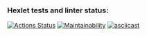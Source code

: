 ### Hexlet tests and linter status:

[![Actions Status](https://github.com/Denesterio/frontend-project-lvl2/workflows/hexlet-check/badge.svg)](https://github.com/Denesterio/frontend-project-lvl2/actions)
[![Maintainability](https://api.codeclimate.com/v1/badges/ce74922ebe0e3cbd1209/maintainability)](https://codeclimate.com/github/Denesterio/frontend-project-lvl2/maintainability)
[![asciicast](https://asciinema.org/a/JdobNAOAOPbPE6NAz9kM6z2G9.svg)](https://asciinema.org/a/JdobNAOAOPbPE6NAz9kM6z2G9)
